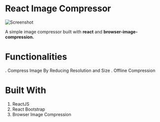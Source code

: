 # React Image Compressor

![Screenshot ](https://user-images.githubusercontent.com/68656122/127089251-adf0c40c-c74b-4048-91e3-75b301152e7a.png)

 A simple image compressor built with **react** and **browser-image-compression.**
 
# Functionalities
. Compress Image By Reducing Resolution and Size
. Offline Compression
 
 
# Built With
1. ReactJS
2. React Bootstrap
3. Browser Image Compression
 

